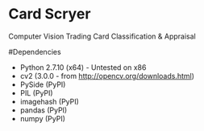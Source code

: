 # Card Scryer
Computer Vision Trading Card Classification &amp; Appraisal


#Dependencies
- Python 2.7.10 (x64) - Untested on x86
- cv2 (3.0.0 - from http://opencv.org/downloads.html)
- PySide (PyPI)
- PIL (PyPI)
- imagehash (PyPI)
- pandas (PyPI)
- numpy (PyPI)

